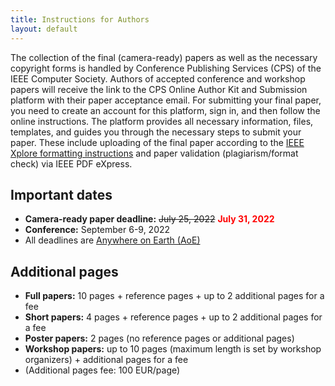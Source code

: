```yaml
---
title: Instructions for Authors
layout: default
---
```


The collection of the final (camera-ready) papers as well as the
necessary copyright forms is handled by Conference Publishing Services
(CPS) of the IEEE Computer Society. Authors of accepted conference and
workshop papers will receive the link to the CPS Online Author Kit and
Submission platform with their paper acceptance email. For submitting
your final paper, you need to create an account for this platform, sign
in, and then follow the online instructions. The platform provides all
necessary information, files, templates, and guides you through the
necessary steps to submit your paper. These include uploading of the
final paper according to the [IEEE Xplore formatting
instructions](https://www.computer.org/cms/CPS/app/8x11-2/instruct8.5x11x2.pdf)
and paper validation (plagiarism/format check) via IEEE PDF eXpress.

## Important dates

-   **Camera-ready paper deadline:** <strike>July 25, 2022</strike>
<span style="color:red;font-weight:bold">July 31, 2022</span>
-   **Conference:** September 6-9, 2022
-   All deadlines are [Anywhere on Earth (AoE)](https://www.timeanddate.com/time/zones/aoe)

## Additional pages

-   **Full papers:** 10 pages + reference pages + up to 2 additional
    pages for a fee
-   **Short papers:** 4 pages + reference pages + up to 2 additional
    pages for a fee
-   **Poster papers:** 2 pages (no reference pages or additional pages)
-   **Workshop papers:** up to 10 pages (maximum length is set by
    workshop organizers) + additional pages for a fee
-   (Additional pages fee: 100 EUR/page)
